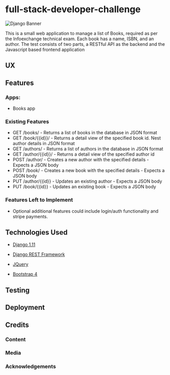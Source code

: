 # full-stack-developer-challenge

![Django Banner](https://s3-ap-southeast-2.amazonaws.com/info-exchange-test/django.jpeg)

This is a small web application to manage a list of Books, required as per the Infoexchange technical exam. 
Each book has a name, ISBN, and an author. The test consists of two parts, a RESTful API as the backend and the Javascript based frontend application
 
## UX
 

## Features

### Apps:
 
 - Books app
 
### Existing Features

- GET /books/ - Returns a list of books in the database in JSON format
- GET /book/{{id}}/ - Returns a detail view of the specified book id. Nest author details in JSON format
- GET /authors/ - Returns a list of authors in the database in JSON format
- GET /author/{{id}}/ - Returns a detail view of the specified author id
- POST /author/ - Creates a new author with the specified details - Expects a JSON body
- POST /book/ - Creates a new book with the specified details - Expects a JSON body
- PUT /author/{{id}} - Updates an existing author - Expects a JSON body
- PUT /book/{{id}} - Updates an existing book - Expects a JSON body

### Features Left to Implement
- Optional additional features could include login/auth functionality and stripe payments. 

## Technologies Used

- [Django 1.11](https://docs.djangoproject.com/en/2.1/releases/1.11/)

- [Django REST Framework](https://www.django-rest-framework.org/)

- [JQuery](https://jquery.com)

- [Bootstrap 4](https://getbootstrap.com/)

## Testing



## Deployment




## Credits

### Content

### Media

### Acknowledgements
